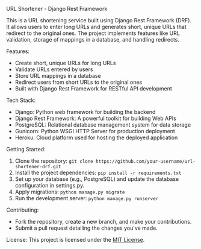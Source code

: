 URL Shortener - Django Rest Framework

This is a URL shortening service built using Django Rest Framework (DRF). It allows users to enter long URLs and generates short, unique URLs that redirect to the original ones. The project implements features like URL validation, storage of mappings in a database, and handling redirects.

Features:
- Create short, unique URLs for long URLs
- Validate URLs entered by users
- Store URL mappings in a database
- Redirect users from short URLs to the original ones
- Built with Django Rest Framework for RESTful API development

Tech Stack:
- Django: Python web framework for building the backend
- Django Rest Framework: A powerful toolkit for building Web APIs
- PostgreSQL: Relational database management system for data storage
- Gunicorn: Python WSGI HTTP Server for production deployment
- Heroku: Cloud platform used for hosting the deployed application

Getting Started:
1. Clone the repository: `git clone https://github.com/your-username/url-shortener-drf.git`
2. Install the project dependencies: `pip install -r requirements.txt`
3. Set up your database (e.g., PostgreSQL) and update the database configuration in settings.py.
4. Apply migrations: `python manage.py migrate`
5. Run the development server: `python manage.py runserver`

Contributing:
- Fork the repository, create a new branch, and make your contributions.
- Submit a pull request detailing the changes you've made.

License:
This project is licensed under the [MIT License](https://opensource.org/licenses/MIT).
